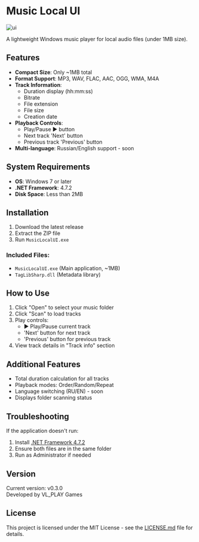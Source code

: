 # Music Local UI

![ui](https://github.com/user-attachments/assets/6aa030e0-b3b0-4f1d-99df-3f6403cb037d)


A lightweight Windows music player for local audio files (under 1MB size).

## Features
- **Compact Size**: Only ~1MB total
- **Format Support**: MP3, WAV, FLAC, AAC, OGG, WMA, M4A
- **Track Information**:
  - Duration display (hh:mm:ss)
  - Bitrate
  - File extension
  - File size
  - Creation date
- **Playback Controls**:
  - Play/Pause ▶️ button
  - Next track 'Next' button
  - Previous track 'Previous' button
- **Multi-language**: Russian/English support - soon

## System Requirements
- **OS**: Windows 7 or later
- **.NET Framework**: 4.7.2
- **Disk Space**: Less than 2MB

## Installation
1. Download the latest release
2. Extract the ZIP file
3. Run `MusicLocalUI.exe`

### Included Files:
- `MusicLocalUI.exe` (Main application, ~1MB)
- `TagLibSharp.dll` (Metadata library)

## How to Use
1. Click "Open" to select your music folder
2. Click "Scan" to load tracks
3. Play controls:
   - ▶️ Play/Pause current track
   - 'Next' button for next track
   - 'Previous' button for previous track
4. View track details in "Track info" section

## Additional Features
- Total duration calculation for all tracks
- Playback modes: Order/Random/Repeat
- Language switching (RU/EN) - soon
- Displays folder scanning status

## Troubleshooting
If the application doesn't run:
1. Install [.NET Framework 4.7.2](https://dotnet.microsoft.com/download/dotnet-framework/net472)
2. Ensure both files are in the same folder
3. Run as Administrator if needed

## Version
Current version: v0.3.0  
Developed by VL_PLAY Games

## License
This project is licensed under the MIT License - see the [LICENSE.md](LICENSE.md) file for details.
